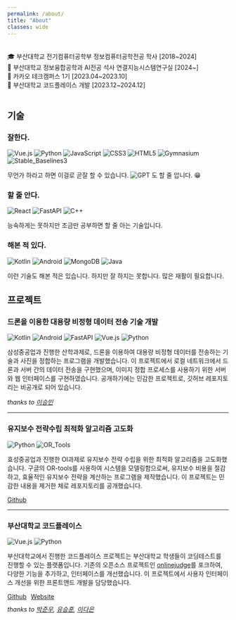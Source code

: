 ```yaml
---
permalink: /about/
title: "About"
classes: wide
---
```


<div style="display: flex; align-items: center; margin: 20px 0;">
<div>
    <ul style="list-style-type: none; padding-left: 0;">
      <li>🎓 부산대학교 전기컴퓨터공학부 정보컴퓨터공학전공 학사 [2018~2024]</li>
      <li>📄 부산대학교 정보융합공학과 AI전공 석사 연결지능시스템연구실 [2024~]</li>
      <li>🍪 카카오 테크캠퍼스 1기 [2023.04~2023.10]</li>
      <li>💼 부산대학교 코드플레이스 개발 [2023.12~2024.12]</li>
    </ul>
  </div>
</div>

## 기술

### 잘한다.

![Vue.js](https://img.shields.io/badge/Vue.js-4FC08D?style=for-the-badge&logo=vue.js&logoColor=white)
![Python](https://img.shields.io/badge/Python-3776AB?style=for-the-badge&logo=python&logoColor=white)
![JavaScript](https://img.shields.io/badge/JavaScript-F7DF1E?style=for-the-badge&logo=javascript&logoColor=black)
![CSS3](https://img.shields.io/badge/CSS3-1572B6?style=for-the-badge&logo=css3&logoColor=white)
![HTML5](https://img.shields.io/badge/HTML5-E34F26?style=for-the-badge&logo=html5&logoColor=white)
![Gymnasium](https://img.shields.io/badge/Gymnasium-0081A5?style=for-the-badge&logo=openai&logoColor=white)
![Stable_Baselines3](https://img.shields.io/badge/Stable_Baselines3-007ACC?style=for-the-badge&logo=python&logoColor=white)

무언가 하라고 하면 이걸로 곧잘 할 수 있습니다. ![GPT](https://img.shields.io/badge/GPT-412991?style=for-the-badge&logo=openai&logoColor=white) 도 할 줄 압니다. 😁

### 할 줄 안다.

![React](https://img.shields.io/badge/React-61DAFB?style=for-the-badge&logo=react&logoColor=black)
![FastAPI](https://img.shields.io/badge/FastAPI-009688?style=for-the-badge&logo=fastapi&logoColor=white)
![C++](https://img.shields.io/badge/C++-00599C?style=for-the-badge&logo=cplusplus&logoColor=white)

능숙하게는 못하지만 조금만 공부하면 할 줄 아는 기술입니다.

### 해본 적 있다.

![Kotlin](https://img.shields.io/badge/Kotlin-7F52FF?style=for-the-badge&logo=kotlin&logoColor=white)
![Android](https://img.shields.io/badge/Android-3DDC84?style=for-the-badge&logo=android&logoColor=white)
![MongoDB](https://img.shields.io/badge/MongoDB-47A248?style=for-the-badge&logo=mongodb&logoColor=white)
![Java](https://img.shields.io/badge/Java-007396?style=for-the-badge&logo=java&logoColor=white)

이런 기술도 해본 적은 있습니다. 하지만 잘 하지는 못합니다. 많은 재활이 필요합니다.

## 프로젝트

### 드론을 이용한 대용량 비정형 데이터 전송 기술 개발

![Kotlin](https://img.shields.io/badge/Kotlin-7F52FF?style=for-the-badge&logo=kotlin&logoColor=white)
![Android](https://img.shields.io/badge/Android-3DDC84?style=for-the-badge&logo=android&logoColor=white)
![FastAPI](https://img.shields.io/badge/FastAPI-009688?style=for-the-badge&logo=fastapi&logoColor=white)
![Vue.js](https://img.shields.io/badge/Vue.js-4FC08D?style=for-the-badge&logo=vue.js&logoColor=white)
![Python](https://img.shields.io/badge/Python-3776AB?style=for-the-badge&logo=python&logoColor=white)

삼성중공업과 진행한 산학과제로, 드론을 이용하여 대용량 비정형 데이터를 전송하는 기술과 사진을 정합하는 프로그램을 개발했습니다. 이 프로젝트에서 로컬 네트워크에서 드론과 서버 간의 데이터 전송을 구현했으며, 이미지 정합 프로세스를 사용하기 위한 서버와 웹 인터페이스를 구현하였습니다. 공개하기에는 민감한 프로젝트로, 깃허브 레포지토리는 비공개로 되어 있습니다.

<div style="margin-top: 10px; font-style: italic;">
  thanks to <a href="https://github.com/Joomen">이승민</a>
</div>

---

### 유지보수 전략수립 최적화 알고리즘 고도화

![Python](https://img.shields.io/badge/Python-3776AB?style=for-the-badge&logo=python&logoColor=white)
![OR_Tools](https://img.shields.io/badge/OR_Tools-4285F4?style=for-the-badge&logo=google&logoColor=white)

효성중공업과 진행한 OI과제로 유지보수 전략 수립을 위한 최적화 알고리즘을 고도화했습니다. 구글의 OR-tools를 사용하여 시스템을 모델링함으로써, 유지보수 비용을 절감하고, 효율적인 유지보수 전략을 계산하는 프로그램을 제작했습니다. 이 프로젝트는 민감한 내용을 제거한 체로 레포지토리를 공개했습니다.

<div style="display: flex; gap: 10px; margin-top: 10px;">
  <a href="https://github.com/minmunui/optimizer_product">Github</a>
</div>

---

### 부산대학교 코드플레이스

![Vue.js](https://img.shields.io/badge/Vue.js-4FC08D?style=for-the-badge&logo=vue.js&logoColor=white)
![Python](https://img.shields.io/badge/Python-3776AB?style=for-the-badge&logo=python&logoColor=white)

부산대학교에서 진행한 코드플레이스 프로젝트는 부산대학교 학생들이 코딩테스트를 진행할 수 있는 플랫폼입니다. 기존의 오픈소스 프로젝트인 [onlinejudge](https://github.com/QingdaoU/OnlineJudge)를 포크하여, 다양한 기능을 추가하고, 인터페이스를 개선했습니다. 이 프로젝트에서 사용자 인터페이스 개선을 위한 프론트앤드 개발을 담당했습니다.

<div style="display: flex; gap: 10px; margin-top: 10px;">
  <a href="https://github.com/pnu-code-place/code-place">Github</a>
  <a href="https://code.pusan.ac.kr/">Website</a>
</div>

<div style="margin-top: 10px; font-style: italic;">
  thanks to 
  <a href="https://github.com/Boksam">박준우</a>, 
  <a href="https://github.com/hunsy9">유승훈</a>, 
  <a href="https://github.com/llddang">이다은</a>
</div>
